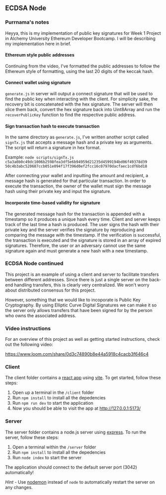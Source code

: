 ## ECDSA Node

### Purrnama's notes

Heyya, this is my implementation of public key signatures for Week 1 Project in Alchemy University Ethereum Developer Bootcamp. I will be describing my implementation here in brief.

#### Ethereum style public addresses

Continuing from the video, I've formatted the public addresses to follow the Ethereum style of formatting, using the last 20 digits of the keccak hash.

#### Connect wallet using signature

`generate.js` in server will output a connect signature that will be used to find the public key when interacting with the client. For simplicity sake, the recovery bit is concatenated with the hex signature. The server will then slice them back, convert the hex signature back into Uint8Array and run the `recoverPublicKey` function to find the respective public address.

#### Sign transaction hash to execute transaction

In the same directory as `generate.js`, I've written another script called `signTx.js` that accepts a message hash and a private key as arguments. The script will return a signature in hex format.

Example: `node scripts/signTx.js c5a3a0b0c49dc1006b2598fea3df5e6b94959d21235d4599194bd06f49378d39 50c4b3abc520687ccb051e094f17f396d0ef2fcc16c07970dacfaec1cdf6bd18`

After connecting your wallet and inputting the amount and recipient, a message hash is generated for that particular transaction. In order to execute the transaction, the owner of the wallet must sign the message hash using their private key and input the signature.

#### Incorporate time-based validity for signature

The generated message hash for the transaction is appended with a timestamp so it produces a unique hash every time. Client and server keeps track of the last time a hash is produced. The user signs the hash with their private key and the server verifies the signature by reproducing and comparing the message with the timestamp. If the verification is successful, the transaction is executed and the signature is stored in an array of expired signatures. Therefore, the user or an adversary cannot use the same signature again and must generate a new hash with a new timestamp.

### ECDSA Node continued

This project is an example of using a client and server to facilitate transfers between different addresses. Since there is just a single server on the back-end handling transfers, this is clearly very centralized. We won't worry about distributed consensus for this project.

However, something that we would like to incoporate is Public Key Cryptography. By using Elliptic Curve Digital Signatures we can make it so the server only allows transfers that have been signed for by the person who owns the associated address.

### Video instructions

For an overview of this project as well as getting started instructions, check out the following video:

https://www.loom.com/share/0d3c74890b8e44a5918c4cacb3f646c4

### Client

The client folder contains a [react app](https://reactjs.org/) using [vite](https://vitejs.dev/). To get started, follow these steps:

1. Open up a terminal in the `/client` folder
2. Run `npm install` to install all the depedencies
3. Run `npm run dev` to start the application
4. Now you should be able to visit the app at http://127.0.0.1:5173/

### Server

The server folder contains a node.js server using [express](https://expressjs.com/). To run the server, follow these steps:

1. Open a terminal within the `/server` folder
2. Run `npm install` to install all the depedencies
3. Run `node index` to start the server

The application should connect to the default server port (3042) automatically!

_Hint_ - Use [nodemon](https://www.npmjs.com/package/nodemon) instead of `node` to automatically restart the server on any changes.

